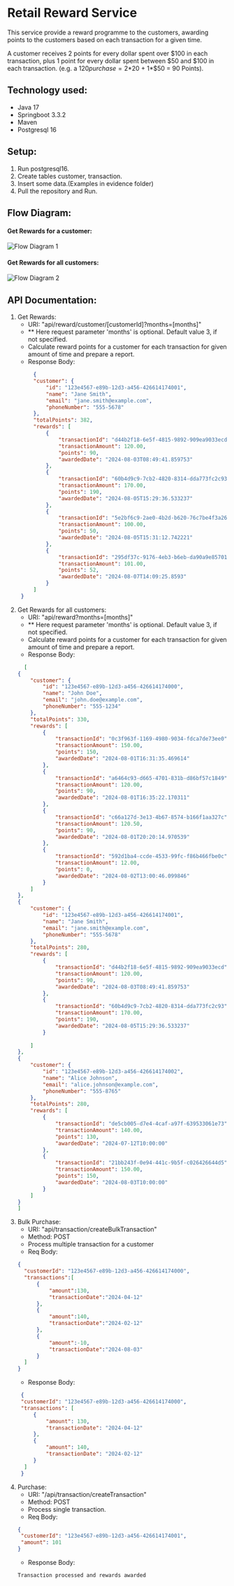 # Retail Reward Service
This service provide a reward programme to the customers, awarding points to the customers based on each transaction for a given time.

A customer receives 2 points for every dollar spent over $100 in each transaction, plus 1 point for every dollar spent between $50 and $100 in each transaction.
(e.g. a $120 purchase = 2*$20 + 1*$50 = 90 Points).

## Technology used:
+ Java 17
+ Springboot 3.3.2
+ Maven
+ Postgresql 16

## Setup:
1. Run postgresql16.
2. Create tables customer, transaction.
3. Insert some data.(Examples in evidence folder)
4. Pull the repository and Run.

## Flow Diagram:
#### Get Rewards for a customer:
![Flow Diagram 1](Doc/flow_diagram/get_reward_customer_flow.png)

#### Get Rewards for all customers:
![Flow Diagram 2](Doc/flow_diagram/get_rewards_for_all_customer_flow.png)

## API Documentation:
1. Get Rewards:
    + URI: "api/reward/customer/[customerId]?months=[months]"
    + ** Here request parameter 'months' is optional. Default value 3, if not specified.
    + Calculate reward points for a customer for each transaction for given amount of time and prepare a report.
    + Response Body:
   ```json
        {
        "customer": {
            "id": "123e4567-e89b-12d3-a456-426614174001",
            "name": "Jane Smith",
            "email": "jane.smith@example.com",
            "phoneNumber": "555-5678"
        },
        "totalPoints": 382,
        "rewards": [
            {
                "transactionId": "d44b2f18-6e5f-4815-9892-909ea9033ecd",
                "transactionAmount": 120.00,
                "points": 90,
                "awardedDate": "2024-08-03T08:49:41.859753"
            },
            {
                "transactionId": "60b4d9c9-7cb2-4820-8314-dda773fc2c93",
                "transactionAmount": 170.00,
                "points": 190,
                "awardedDate": "2024-08-05T15:29:36.533237"
            },
            {
                "transactionId": "5e2bf6c9-2ae0-4b2d-b620-76c7be4f3a26",
                "transactionAmount": 100.00,
                "points": 50,
                "awardedDate": "2024-08-05T15:31:12.742221"
            },
            {
                "transactionId": "295df37c-9176-4eb3-b6eb-da90a9e85701",
                "transactionAmount": 101.00,
                "points": 52,
                "awardedDate": "2024-08-07T14:09:25.8593"
            }
        ]
    }
    ```
2. Get Rewards for all customers:
    + URI: "api/reward?months=[months]"
    + ** Here request parameter 'months' is optional. Default value 3, if not specified.
    + Calculate reward points for a customer for each transaction for given amount of time and prepare a report.
    + Response Body:
    ```json
      [
    {
        "customer": {
            "id": "123e4567-e89b-12d3-a456-426614174000",
            "name": "John Doe",
            "email": "john.doe@example.com",
            "phoneNumber": "555-1234"
        },
        "totalPoints": 330,
        "rewards": [
            {
                "transactionId": "0c3f963f-1169-4980-9034-fdca7de73ee0",
                "transactionAmount": 150.00,
                "points": 150,
                "awardedDate": "2024-08-01T16:31:35.469614"
            },
            {
                "transactionId": "a6464c93-d665-4701-831b-d86bf57c1849",
                "transactionAmount": 120.00,
                "points": 90,
                "awardedDate": "2024-08-01T16:35:22.170311"
            },
            {
                "transactionId": "c66a127d-3e13-4b67-8574-b166f1aa327c",
                "transactionAmount": 120.50,
                "points": 90,
                "awardedDate": "2024-08-01T20:20:14.970539"
            },
            {
                "transactionId": "592d1ba4-ccde-4533-99fc-f86b466fbe0c",
                "transactionAmount": 12.00,
                "points": 0,
                "awardedDate": "2024-08-02T13:00:46.099846"
            }
        ]
    },
    {
        "customer": {
            "id": "123e4567-e89b-12d3-a456-426614174001",
            "name": "Jane Smith",
            "email": "jane.smith@example.com",
            "phoneNumber": "555-5678"
        },
        "totalPoints": 280,
        "rewards": [
            {
                "transactionId": "d44b2f18-6e5f-4815-9892-909ea9033ecd",
                "transactionAmount": 120.00,
                "points": 90,
                "awardedDate": "2024-08-03T08:49:41.859753"
            },
            {
                "transactionId": "60b4d9c9-7cb2-4820-8314-dda773fc2c93",
                "transactionAmount": 170.00,
                "points": 190,
                "awardedDate": "2024-08-05T15:29:36.533237"
            }
         
        ]
    },
    {
        "customer": {
            "id": "123e4567-e89b-12d3-a456-426614174002",
            "name": "Alice Johnson",
            "email": "alice.johnson@example.com",
            "phoneNumber": "555-8765"
        },
        "totalPoints": 280,
        "rewards": [
            {
                "transactionId": "de5cb005-d7e4-4caf-a97f-639533061e73",
                "transactionAmount": 140.00,
                "points": 130,
                "awardedDate": "2024-07-12T10:00:00"
            },
            {
                "transactionId": "21bb243f-0e94-441c-9b5f-c026426644d5",
                "transactionAmount": 150.00,
                "points": 150,
                "awardedDate": "2024-08-03T10:00:00"
            }
        ]
    }
   ]
    ```
3. Bulk Purchase:
    + URI: "api/transaction/createBulkTransaction"
    + Method: POST
    + Process multiple transaction for a customer
    + Req Body:
    ```json
   {
      "customerId": "123e4567-e89b-12d3-a456-426614174000",
      "transactions":[
          {
              "amount":130,
              "transactionDate":"2024-04-12"
          },
          {
              "amount":140,
              "transactionDate":"2024-02-12"
          },
          {
              "amount":-10,
              "transactionDate":"2024-08-03"
          }
      ]
    }
    ```
   + Response Body:
   ```json
    {
    "customerId": "123e4567-e89b-12d3-a456-426614174000",
    "transactions": [
        {
            "amount": 130,
            "transactionDate": "2024-04-12"
        },
        {
            "amount": 140,
            "transactionDate": "2024-02-12"
        }
     ]
    }

    ```
4. Purchase:
   + URI: "/api/transaction/createTransaction"
   + Method: POST
   + Process single transaction.
   + Req Body:
   ```json
   {
    "customerId": "123e4567-e89b-12d3-a456-426614174001",
    "amount": 101
   }
   ```
   + Response Body:
   ```
   Transaction processed and rewards awarded
   ```